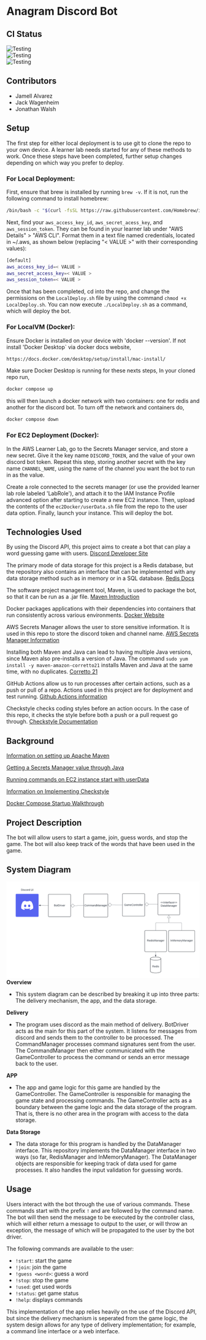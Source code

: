 # Anagram Discord Bot

## CI Status 
![Testing](https://github.com/cs220s25/JJJTeamProject/actions/workflows/TestsAndCheckstyle.yml/badge.svg) <br>
![Testing](https://github.com/cs220s25/JJJTeamProject/actions/workflows/DeployDockerOnAws.yml/badge.svg) <br>
![Testing](https://github.com/cs220s25/JJJTeamProject/actions/workflows/DeployOnAws.yml/badge.svg)<br>

## Contributors 
* Jamell Alvarez <br>
* Jack Wagenheim <br>
* Jonathan Walsh

## Setup

The first step for either local deployment is to use git to clone the repo to your own device. A learner lab needs started for any of these methods to work. Once these steps have been completed, further setup changes depending on which way you prefer to deploy. 

### For Local Deployment:

First, ensure that brew is installed by running `brew -v`. If it is not, run the following command to install homebrew:
```sh
/bin/bash -c "$(curl -fsSL https://raw.githubusercontent.com/Homebrew/install/HEAD/install.sh)"
```

Next, find your `aws_access_key_id`, `aws_secret_acess_key`, and `aws_session_token`. They can be found in your learner lab under "AWS Details" > "AWS CLI". Format them in a text file named credentials, located in ~/.aws, as shown below (replacing "< VALUE >" with their corresponding values):

```sh
[default]
aws_access_key_id=< VALUE >
aws_secret_access_key=< VALUE >
aws_session_token=< VALUE >
```

Once that has been completed, cd into the repo, and change the permissions on the `LocalDeploy.sh` file by using the command `chmod +x LocalDeploy.sh`. You can now execute `./LocalDeploy.sh` as a command, which will deploy the bot.

### For LocalVM (Docker):

Ensure Docker is installed on your device with 'docker --version'. If not install 'Docker Desktop` via docker docs website, 
```sh
https://docs.docker.com/desktop/setup/install/mac-install/
```
Make sure Docker Desktop is running for these nexts steps, In your cloned repo run,
```sh
docker compose up
```
this will then launch a docker network with two containers: one for redis and another for the discord bot. To turn off the network and containers do,
```sh
docker compose down
```

### For EC2 Deployment (Docker):

In the AWS Learner Lab, go to the Secrets Manager service, and store a new secret. Give it the key name `DISCORD_TOKEN`, and the value of your own discord bot token. Repeat this step, storing another secret with the key name `CHANNEL_NAME`, using the name of the channel you want the bot to run in as the value.

Create a role connected to the secrets manager (or use the provided learner lab role labeled 'LabRole'), and attach it to the IAM Instance Profile advanced option after starting to create a new EC2 instance. Then, upload the contents of the `ec2Docker/userData.sh` file from the repo to the user data option. Finally, launch your instance. This will deploy the bot.


## Technologies Used

By using the Discord API, this project aims to create a bot that can play a word guessing game with users.
[Discord Developer Site](https://discord.com/developers/docs/intro)

The primary mode of data storage for this project is a Redis database, but the repository also contains an interface
that can be implemented with any data storage method such as in memory or in a SQL database.
[Redis Docs](https://redis.io/docs)

The software project management tool, Maven, is used to package the bot, so that it can be run as a .jar file.
[Maven Introduction](https://maven.apache.org/)

Docker packages applications with their dependencies into containers that run consistently across various environments.
[Docker Website](https://www.docker.com/get-started/)

AWS Secrets Manager allows the user to store sensitive information. It is used in this repo to store the discord token and channel name.
[AWS Secrets Manager Information](https://aws.amazon.com/secrets-manager/)

Installing both Maven and Java can lead to having multiple Java versions, since Maven also pre-installs a version of Java. The command `sudo yum install -y maven-amazon-corretto21` installs Maven and Java at the same time, with no duplicates.
[Corretto 21](http://docs.aws.amazon.com/corretto/latest/corretto-21-ug/what-is-corretto-21.html)

GitHub Actions allow us to run processes after certain actions, such as a push or pull of a repo. Actions used in this project are for deployment and test running.
[Github Actions information](https://learning.oreilly.com/library/view/github-actions-in/9781633437302)

Checkstyle checks coding styles before an action occurs. In the case of this repo, it checks the style before both a push or a pull request go through.
[Checkstyle Documentation](https://checkstyle.org/config.html)

## Background

[Information on setting up Apache Maven](https://docs.aws.amazon.com/sdk-for-java/latest/developer-guide/setup-project-maven.html)

[Getting a Secrets Manager value through Java](https://docs.aws.amazon.com/secretsmanager/latest/userguide/retrieving-secrets-java-sdk.html)

[Running commands on EC2 instance start with userData](https://docs.aws.amazon.com/AWSEC2/latest/UserGuide/user-data.html)

[Information on Implementing Checkstyle](https://www.baeldung.com/checkstyle-java)

[Docker Compose Startup Walkthrough](https://docs.docker.com/compose/gettingstarted/)


## Project Description

The bot will allow users to start a game, join, guess words, and stop the game. 
The bot will also keep track of the words that have been used in the game.


## System Diagram

![System Diagram](SystemDiagram.png)
**Overview**
- This system diagram can be described by breaking it up into three parts: The delivery mechanism, the app, and the data storage.

**Delivery**
- The program uses discord as the main method of delivery. BotDriver acts as the main for this part of the system. It listens for messages from discord and sends them to the controller to be processed. The CommandManager processes command signatures sent from the user. The CommandManager then either communicated with the GameController to process the command or sends an error message back to the user.

**APP**
- The app and game logic for this game are handled by the GameController. The GameController is responsible for managing the game state and processing commands. The GameController acts as a boundary between the game logic and the data storage of the program. That is, there is no other area in the program with access to the data storage.

**Data Storage**
- The data storage for this program is handled by the DataManager interface. This repository implements the DataManager interface in two ways
(so far, RedisManager and InMemoryManager). The DataManager objects are responsible for keeping track of data used for game processes. It also handles the input validation for guessing words.

## Usage

Users interact with the bot through the use of various commands.
These commands start with the prefix `!` and are followed by the command name.
The bot will then send the message to be executed by the controller class, which will either return a message to output
to the user, or will throw an exception, the message of which will be propagated to the user by the bot driver.

The following commands are available to the user:
- `!start`: start the game
- `!join`: join the game
- `!guess <word>`: guess a word
- `!stop`: stop the game
- `!used`: get used words
- `!status`: get game status
- `!help`: displays commands

This implementation of the app relies heavily on the use of the Discord API, but since the delivery mechanism is seperated from the game logic, the system design allows for any type of delivery implementation; for example, a command line interface or a web interface.
